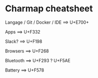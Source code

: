 # Charmap cheatsheet

Langage / Git / Docker / IDE ==> U+E700+

Apps ==> U+F332

Slack? ==> U+F198

Browsers ==> U+F268

Bluetooth ==> U+F293 ? U+F5AE

Battery ==> U+F578